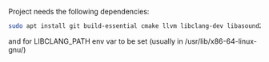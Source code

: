 Project needs the following dependencies:  
```bash
sudo apt install git build-essential cmake llvm libclang-dev libasound2-dev libx11-dev libxrandr-dev libxi-dev libgl1-mesa-dev libglu1-mesa-dev libxcursor-dev libxinerama-dev libwayland-dev libxkbcommon-dev
```
and for LIBCLANG_PATH env var to be set (usually in /usr/lib/x86-64-linux-gnu/)
